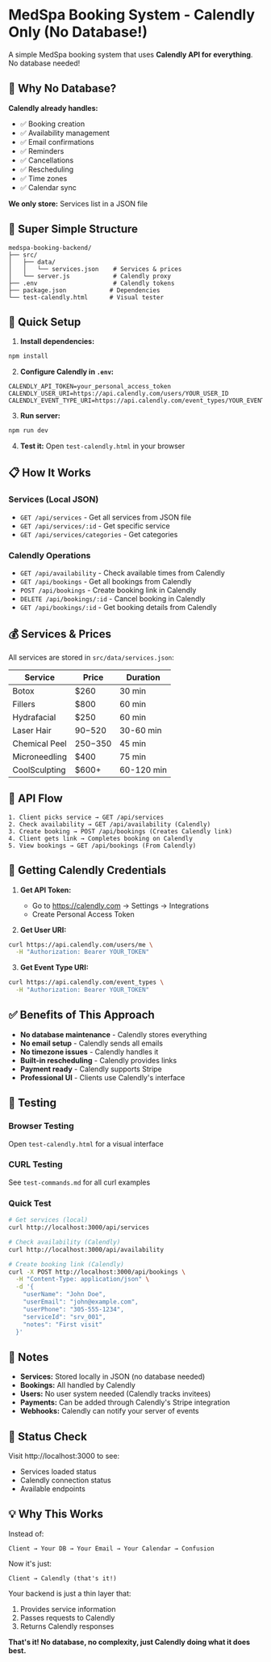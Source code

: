 # MedSpa Booking System - Calendly Only (No Database!)

A simple MedSpa booking system that uses **Calendly API for everything**. No database needed!

## 🚀 Why No Database?

**Calendly already handles:**
- ✅ Booking creation
- ✅ Availability management  
- ✅ Email confirmations
- ✅ Reminders
- ✅ Cancellations
- ✅ Rescheduling
- ✅ Time zones
- ✅ Calendar sync

**We only store:** Services list in a JSON file

## 📁 Super Simple Structure

```
medspa-booking-backend/
├── src/
│   ├── data/
│   │   └── services.json    # Services & prices
│   └── server.js            # Calendly proxy
├── .env                     # Calendly tokens
├── package.json            # Dependencies
└── test-calendly.html      # Visual tester
```

## 🔧 Quick Setup

1. **Install dependencies:**
```bash
npm install
```

2. **Configure Calendly in `.env`:**
```env
CALENDLY_API_TOKEN=your_personal_access_token
CALENDLY_USER_URI=https://api.calendly.com/users/YOUR_USER_ID
CALENDLY_EVENT_TYPE_URI=https://api.calendly.com/event_types/YOUR_EVENT_ID
```

3. **Run server:**
```bash
npm run dev
```

4. **Test it:**
Open `test-calendly.html` in your browser

## 📋 How It Works

### Services (Local JSON)
- `GET /api/services` - Get all services from JSON file
- `GET /api/services/:id` - Get specific service
- `GET /api/services/categories` - Get categories

### Calendly Operations
- `GET /api/availability` - Check available times from Calendly
- `GET /api/bookings` - Get all bookings from Calendly
- `POST /api/bookings` - Create booking link in Calendly
- `DELETE /api/bookings/:id` - Cancel booking in Calendly
- `GET /api/bookings/:id` - Get booking details from Calendly

## 💰 Services & Prices

All services are stored in `src/data/services.json`:

| Service | Price | Duration |
|---------|-------|----------|
| Botox | $260 | 30 min |
| Fillers | $800 | 60 min |
| Hydrafacial | $250 | 60 min |
| Laser Hair | $90-$520 | 30-60 min |
| Chemical Peel | $250-$350 | 45 min |
| Microneedling | $400 | 75 min |
| CoolSculpting | $600+ | 60-120 min |

## 🎯 API Flow

```
1. Client picks service → GET /api/services
2. Check availability → GET /api/availability (Calendly)
3. Create booking → POST /api/bookings (Creates Calendly link)
4. Client gets link → Completes booking on Calendly
5. View bookings → GET /api/bookings (From Calendly)
```

## 🔑 Getting Calendly Credentials

1. **Get API Token:**
   - Go to https://calendly.com → Settings → Integrations
   - Create Personal Access Token

2. **Get User URI:**
```bash
curl https://api.calendly.com/users/me \
  -H "Authorization: Bearer YOUR_TOKEN"
```

3. **Get Event Type URI:**
```bash
curl https://api.calendly.com/event_types \
  -H "Authorization: Bearer YOUR_TOKEN"
```

## ✅ Benefits of This Approach

- **No database maintenance** - Calendly stores everything
- **No email setup** - Calendly sends all emails
- **No timezone issues** - Calendly handles it
- **Built-in rescheduling** - Calendly provides links
- **Payment ready** - Calendly supports Stripe
- **Professional UI** - Clients use Calendly's interface

## 🧪 Testing

### Browser Testing
Open `test-calendly.html` for a visual interface

### CURL Testing
See `test-commands.md` for all curl examples

### Quick Test
```bash
# Get services (local)
curl http://localhost:3000/api/services

# Check availability (Calendly)
curl http://localhost:3000/api/availability

# Create booking link (Calendly)
curl -X POST http://localhost:3000/api/bookings \
  -H "Content-Type: application/json" \
  -d '{
    "userName": "John Doe",
    "userEmail": "john@example.com",
    "userPhone": "305-555-1234",
    "serviceId": "srv_001",
    "notes": "First visit"
  }'
```

## 📝 Notes

- **Services:** Stored locally in JSON (no database needed)
- **Bookings:** All handled by Calendly
- **Users:** No user system needed (Calendly tracks invitees)
- **Payments:** Can be added through Calendly's Stripe integration
- **Webhooks:** Calendly can notify your server of events

## 🚦 Status Check

Visit http://localhost:3000 to see:
- Services loaded status
- Calendly connection status
- Available endpoints

## 💡 Why This Works

Instead of:
```
Client → Your DB → Your Email → Your Calendar → Confusion
```

Now it's just:
```
Client → Calendly (that's it!)
```

Your backend is just a thin layer that:
1. Provides service information
2. Passes requests to Calendly
3. Returns Calendly responses

**That's it! No database, no complexity, just Calendly doing what it does best.**
